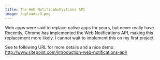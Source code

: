 ```yaml
---
title: The Web Notifica&shy;tions API
image: /uploads/3.png
---
```



Web apps were said to replace native apps for years, but never really have. Recently, Chrome has implemented the Web Notifications API, making this replacement more likely. I cannot wait to implement this on my first project.

See te following URL for more details and a nice demo:
<br>http://www.sitepoint.com/introduction-web-notifications-api/&nbsp;